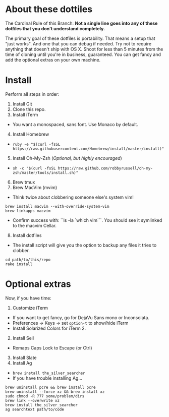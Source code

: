 # About these dottiles
The Cardinal Rule of this Branch: **Not a single line goes into any of these dotfiles that you don't understand completely.**

The primary goal of these dotfiles is portability. That means a setup that "just works". And one that you can debug if needed. Try not to require anything that doesn't ship with OS X. Shoot for less than 5 minutes from the time of cloning until you're in business, guaranteed. You can get fancy and add the optional extras on your own machine. 

# Install
Perform all steps in order: 

1. Install Git
2. Clone this repo.
3. Install iTerm
  * You want a monospaced, sans font. Use Monaco by default. 
4. Install Homebrew
  * `ruby -e "$(curl -fsSL https://raw.githubusercontent.com/Homebrew/install/master/install)"`
5. Install Oh-My-Zsh (*Optional, but highly encouraged*) 
  * `sh -c "$(curl -fsSL https://raw.github.com/robbyrussell/oh-my-zsh/master/tools/install.sh)"`
6. Brew tmux
7. Brew MacVim (mvim)
  * Think twice about clobbering someone else's system vim! 
  ```
  brew install macvim --with-override-system-vim
  brew linkapps macvim
  ```
  * Confirm success with: ``ls -la `which vim```. You should see it symlinked to the macvim Cellar. 
8. Install dotfiles
 * The install script will give you the option to backup any files it tries to clobber.
  ```
  cd path/to/this/repo
  rake install
  ```

# Optional extras
Now, if you have time:

1. Customize iTerm
  * If you want to get fancy, go for DejaVu Sans mono or Inconsolata. 
  * Preferences -> Keys -> set `option-t` to show/hide iTerm 
  * Install Solarized Colors for iTerm 2. 
2. Install Seil
  * Remaps Caps Lock to Escape (or Ctrl)
3. Install Slate
4. Install Ag
  * `brew install the_silver_searcher`
  * If you have trouble installing Ag...
  ```
  brew uninstall pcre && brew install pcre
  brew uninstall --force xz && brew install xz
  sudo chmod -R 777 some/problem/dirs
  brew link --overwrite xz
  brew install the_silver_searcher
  ag searchtext path/to/code
  ```

